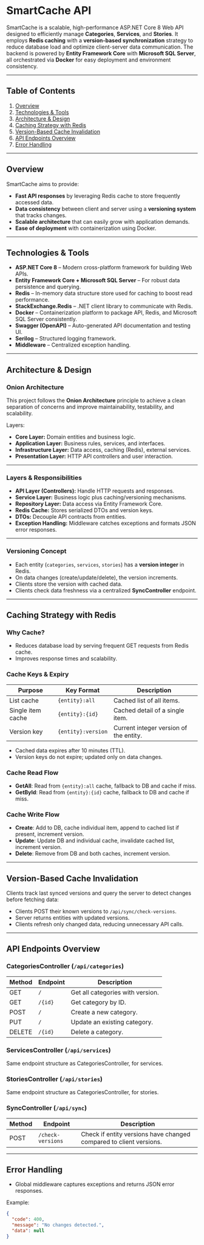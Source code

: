 # SmartCache API

SmartCache is a scalable, high-performance ASP.NET Core 8 Web API designed to efficiently manage **Categories**, **Services**, and **Stories**. It employs **Redis caching** with a **version-based synchronization** strategy to reduce database load and optimize client-server data communication. The backend is powered by **Entity Framework Core** with **Microsoft SQL Server**, all orchestrated via **Docker** for easy deployment and environment consistency.

---

## Table of Contents

1. [Overview](#overview)  
2. [Technologies & Tools](#technologies--tools)  
3. [Architecture & Design](#architecture--design)  
4. [Caching Strategy with Redis](#caching-strategy-with-redis)  
5. [Version-Based Cache Invalidation](#version-based-cache-invalidation)  
6. [API Endpoints Overview](#api-endpoints-overview)  
7. [Error Handling](#error-handling)  

---

## Overview

SmartCache aims to provide:

- **Fast API responses** by leveraging Redis cache to store frequently accessed data.  
- **Data consistency** between client and server using a **versioning system** that tracks changes.  
- **Scalable architecture** that can easily grow with application demands.  
- **Ease of deployment** with containerization using Docker.

---

## Technologies & Tools

- **ASP.NET Core 8** – Modern cross-platform framework for building Web APIs.  
- **Entity Framework Core + Microsoft SQL Server** – For robust data persistence and querying.  
- **Redis** – In-memory data structure store used for caching to boost read performance.  
- **StackExchange.Redis** – .NET client library to communicate with Redis.  
- **Docker** – Containerization platform to package API, Redis, and Microsoft SQL Server consistently.  
- **Swagger (OpenAPI)** – Auto-generated API documentation and testing UI.  
- **Serilog** – Structured logging framework.  
- **Middleware** – Centralized exception handling.

---

## Architecture & Design

### Onion Architecture

This project follows the **Onion Architecture** principle to achieve a clean separation of concerns and improve maintainability, testability, and scalability.

Layers:

- **Core Layer:** Domain entities and business logic.  
- **Application Layer:** Business rules, services, and interfaces.  
- **Infrastructure Layer:** Data access, caching (Redis), external services.  
- **Presentation Layer:** HTTP API controllers and user interaction.

---

### Layers & Responsibilities

- **API Layer (Controllers):** Handle HTTP requests and responses.  
- **Service Layer:** Business logic plus caching/versioning mechanisms.  
- **Repository Layer:** Data access via Entity Framework Core.  
- **Redis Cache:** Stores serialized DTOs and version keys.  
- **DTOs:** Decouple API contracts from entities.  
- **Exception Handling:** Middleware catches exceptions and formats JSON error responses.

---

### Versioning Concept

- Each entity (`categories`, `services`, `stories`) has a **version integer** in Redis.  
- On data changes (create/update/delete), the version increments.  
- Clients store the version with cached data.  
- Clients check data freshness via a centralized **SyncController** endpoint.

---

## Caching Strategy with Redis

### Why Cache?

- Reduces database load by serving frequent GET requests from Redis cache.  
- Improves response times and scalability.

### Cache Keys & Expiry

| Purpose           | Key Format          | Description                   |
|-------------------|---------------------|-------------------------------|
| List cache        | `{entity}:all`      | Cached list of all items.     |
| Single item cache | `{entity}:{id}`     | Cached detail of a single item. |
| Version key       | `{entity}:version`  | Current integer version of the entity. |

- Cached data expires after 10 minutes (TTL).  
- Version keys do not expire; updated only on data changes.

### Cache Read Flow

- **GetAll**: Read from `{entity}:all` cache, fallback to DB and cache if miss.  
- **GetById**: Read from `{entity}:{id}` cache, fallback to DB and cache if miss.

### Cache Write Flow

- **Create**: Add to DB, cache individual item, append to cached list if present, increment version.  
- **Update**: Update DB and individual cache, invalidate cached list, increment version.  
- **Delete**: Remove from DB and both caches, increment version.

---

## Version-Based Cache Invalidation

Clients track last synced versions and query the server to detect changes before fetching data:

- Clients POST their known versions to `/api/sync/check-versions`.  
- Server returns entities with updated versions.  
- Clients refresh only changed data, reducing unnecessary API calls.

---

## API Endpoints Overview

### CategoriesController (`/api/categories`)

| Method | Endpoint  | Description              |
|--------|-----------|--------------------------|
| GET    | `/`       | Get all categories with version.  |
| GET    | `/{id}`   | Get category by ID.      |
| POST   | `/`       | Create a new category.   |
| PUT    | `/`       | Update an existing category.  |
| DELETE | `/{id}`   | Delete a category.       |

### ServicesController (`/api/services`)

Same endpoint structure as CategoriesController, for services.

### StoriesController (`/api/stories`)

Same endpoint structure as CategoriesController, for stories.

### SyncController (`/api/sync`)

| Method | Endpoint                | Description                                      |
|--------|-------------------------|------------------------------------------------|
| POST   | `/check-versions`       | Check if entity versions have changed compared to client versions. |

---

## Error Handling

- Global middleware captures exceptions and returns JSON error responses.

Example:

```json
{
  "code": 400,
  "message": "No changes detected.",
  "data": null
}
